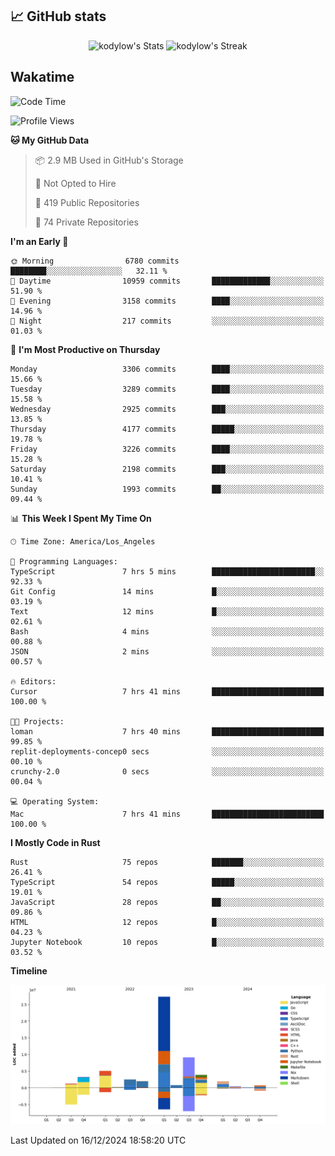 ## 📈 GitHub stats
<!--START_SECTION:github-->
<div class="badges-githubstats">
  <p align="center">
    <img src="https://github-readme-stats.vercel.app/api?username=kodylow&theme=tokyonight&show_icons=true&hide_border=true&count_private=true" alt="kodylow's Stats" height="165">
    <img src="https://github-readme-streak-stats.herokuapp.com/?user=kodylow&theme=tokyonight&hide_border=true" alt="kodylow's Streak" height="165">
  </p>
</div>
<!--END_SECTION:github-->

## Wakatime 
<!--START_SECTION:waka-->
![Code Time](http://img.shields.io/badge/Code%20Time-1%2C292%20hrs%2010%20mins-blue)

![Profile Views](http://img.shields.io/badge/Profile%20Views-0-blue)

**🐱 My GitHub Data** 

> 📦 2.9 MB Used in GitHub's Storage 
 > 
> 🚫 Not Opted to Hire
 > 
> 📜 419 Public Repositories 
 > 
> 🔑 74 Private Repositories 
 > 
**I'm an Early 🐤** 

```text
🌞 Morning                6780 commits        ████████░░░░░░░░░░░░░░░░░   32.11 % 
🌆 Daytime                10959 commits       █████████████░░░░░░░░░░░░   51.90 % 
🌃 Evening                3158 commits        ████░░░░░░░░░░░░░░░░░░░░░   14.96 % 
🌙 Night                  217 commits         ░░░░░░░░░░░░░░░░░░░░░░░░░   01.03 % 
```
📅 **I'm Most Productive on Thursday** 

```text
Monday                   3306 commits        ████░░░░░░░░░░░░░░░░░░░░░   15.66 % 
Tuesday                  3289 commits        ████░░░░░░░░░░░░░░░░░░░░░   15.58 % 
Wednesday                2925 commits        ███░░░░░░░░░░░░░░░░░░░░░░   13.85 % 
Thursday                 4177 commits        █████░░░░░░░░░░░░░░░░░░░░   19.78 % 
Friday                   3226 commits        ████░░░░░░░░░░░░░░░░░░░░░   15.28 % 
Saturday                 2198 commits        ███░░░░░░░░░░░░░░░░░░░░░░   10.41 % 
Sunday                   1993 commits        ██░░░░░░░░░░░░░░░░░░░░░░░   09.44 % 
```


📊 **This Week I Spent My Time On** 

```text
🕑︎ Time Zone: America/Los_Angeles

💬 Programming Languages: 
TypeScript               7 hrs 5 mins        ███████████████████████░░   92.33 % 
Git Config               14 mins             █░░░░░░░░░░░░░░░░░░░░░░░░   03.19 % 
Text                     12 mins             █░░░░░░░░░░░░░░░░░░░░░░░░   02.61 % 
Bash                     4 mins              ░░░░░░░░░░░░░░░░░░░░░░░░░   00.88 % 
JSON                     2 mins              ░░░░░░░░░░░░░░░░░░░░░░░░░   00.57 % 

🔥 Editors: 
Cursor                   7 hrs 41 mins       █████████████████████████   100.00 % 

🐱‍💻 Projects: 
loman                    7 hrs 40 mins       █████████████████████████   99.85 % 
replit-deployments-concep0 secs              ░░░░░░░░░░░░░░░░░░░░░░░░░   00.10 % 
crunchy-2.0              0 secs              ░░░░░░░░░░░░░░░░░░░░░░░░░   00.04 % 

💻 Operating System: 
Mac                      7 hrs 41 mins       █████████████████████████   100.00 % 
```

**I Mostly Code in Rust** 

```text
Rust                     75 repos            ███████░░░░░░░░░░░░░░░░░░   26.41 % 
TypeScript               54 repos            █████░░░░░░░░░░░░░░░░░░░░   19.01 % 
JavaScript               28 repos            ██░░░░░░░░░░░░░░░░░░░░░░░   09.86 % 
HTML                     12 repos            █░░░░░░░░░░░░░░░░░░░░░░░░   04.23 % 
Jupyter Notebook         10 repos            █░░░░░░░░░░░░░░░░░░░░░░░░   03.52 % 
```



**Timeline**

![Lines of Code chart](https://raw.githubusercontent.com/Kodylow/Kodylow/master/assets/bar_graph.png)


 Last Updated on 16/12/2024 18:58:20 UTC
<!--END_SECTION:waka-->
